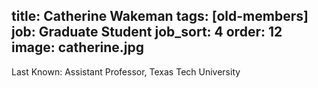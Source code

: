 title: Catherine Wakeman
tags: [old-members]
job: Graduate Student
job_sort: 4
order: 12
image: catherine.jpg
---
Last Known: Assistant Professor, Texas Tech University
